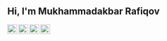 ## Hi, I'm Mukhammadakbar Rafiqov

<a href="https://www.linkedin.com/in/muhammadakbar-r-a87742142/">
  <img align="left" alt="Mukhammadakbar's Linkdein" width="22px" src="https://cdn.jsdelivr.net/npm/simple-icons@v3/icons/linkedin.svg" />
</a>
<a href="https://github.com/markizdeviler/markizdeviler">
  <img align="left" alt="Mukhammadakbar's Github" width="22px" src="https://cdn.jsdelivr.net/npm/simple-icons@v3/icons/github.svg" />
</a>
<a href="https://t.me/markizdeviler">
  <img align="left" alt="Mukhammadakbar's Telegram" width="22px" src="https://cdn.jsdelivr.net/npm/simple-icons@v3/icons/telegram.svg" />
</a>
<a href="https://www.facebook.com/Mr.Deviler/">
  <img align="left" alt="Mukhammadakbar's Facebook" width="22px" src="https://cdn.jsdelivr.net/npm/simple-icons@v3/icons/facebook.svg" />
</a>
<br/>
<br/>
